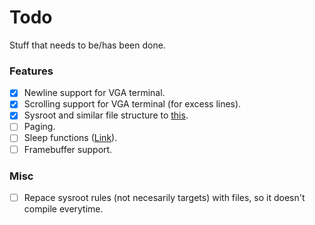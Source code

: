 
# Todo
Stuff that needs to be/has been done.

### Features
- [X] Newline support for VGA terminal.
- [X] Scrolling support for VGA terminal (for excess lines).
- [X] Sysroot and similar file structure to [this](https://wiki.osdev.org/Meaty_Skeleton#libc_and_libk_Design).
- [ ] Paging.
- [ ] Sleep functions ([Link](https://wiki.osdev.org/Programmable_Interval_Timer)).
- [ ] Framebuffer support.

### Misc
- [ ] Repace sysroot rules (not necesarily targets) with files, so it doesn't compile everytime.
